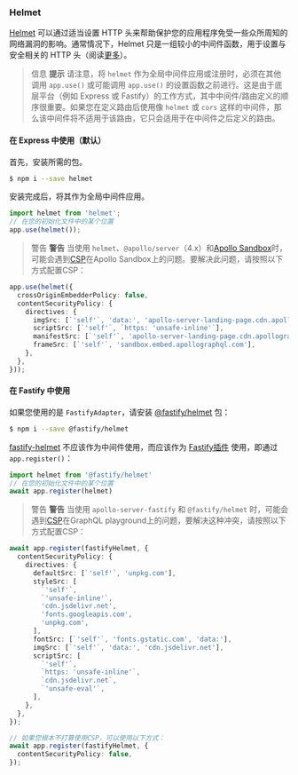 ### Helmet

[Helmet](https://github.com/helmetjs/helmet) 可以通过适当设置 HTTP 头来帮助保护您的应用程序免受一些众所周知的网络漏洞的影响。通常情况下，Helmet 只是一组较小的中间件函数，用于设置与安全相关的 HTTP 头（阅读[更多](https://github.com/helmetjs/helmet#how-it-works)）。

> 信息 **提示** 请注意，将 `helmet` 作为全局中间件应用或注册时，必须在其他调用 `app.use()` 或可能调用 `app.use()` 的设置函数之前进行。这是由于底层平台（例如 Express 或 Fastify）的工作方式，其中中间件/路由定义的顺序很重要。如果您在定义路由后使用像 `helmet` 或 `cors` 这样的中间件，那么该中间件将不适用于该路由，它只会适用于在中间件之后定义的路由。

#### 在 Express 中使用（默认）

首先，安装所需的包。

```bash
$ npm i --save helmet
```

安装完成后，将其作为全局中间件应用。

```typescript
import helmet from 'helmet';
// 在您的初始化文件中的某个位置
app.use(helmet());
```

> 警告 **警告** 当使用 `helmet`、`@apollo/server`（4.x）和[Apollo Sandbox](https://docs.nestjs.com/graphql/quick-start#apollo-sandbox)时，可能会遇到[CSP](https://developer.mozilla.org/en-US/docs/Web/HTTP/CSP)在Apollo Sandbox上的问题。要解决此问题，请按照以下方式配置CSP：

```typescript
app.use(helmet({
  crossOriginEmbedderPolicy: false,
  contentSecurityPolicy: {
    directives: {
      imgSrc: [`'self'`, 'data:', 'apollo-server-landing-page.cdn.apollographql.com'],
      scriptSrc: [`'self'`, `https: 'unsafe-inline'`],
      manifestSrc: [`'self'`, 'apollo-server-landing-page.cdn.apollographql.com'],
      frameSrc: [`'self'`, 'sandbox.embed.apollographql.com'],
    },
  },
}));
```

#### 在 Fastify 中使用

如果您使用的是 `FastifyAdapter`，请安装 [@fastify/helmet](https://github.com/fastify/fastify-helmet) 包：

```bash
$ npm i --save @fastify/helmet
```

[fastify-helmet](https://github.com/fastify/fastify-helmet) 不应该作为中间件使用，而应该作为 [Fastify插件](https://www.fastify.io/docs/latest/Reference/Plugins/) 使用，即通过 `app.register()`：

```typescript
import helmet from '@fastify/helmet'
// 在您的初始化文件中的某个位置
await app.register(helmet)
```

> 警告 **警告** 当使用 `apollo-server-fastify` 和 `@fastify/helmet` 时，可能会遇到[CSP](https://developer.mozilla.org/en-US/docs/Web/HTTP/CSP)在GraphQL playground上的问题，要解决这种冲突，请按照以下方式配置CSP：

```typescript
await app.register(fastifyHelmet, {
  contentSecurityPolicy: {
    directives: {
      defaultSrc: [`'self'`, 'unpkg.com'],
      styleSrc: [
        `'self'`,
        `'unsafe-inline'`,
        'cdn.jsdelivr.net',
        'fonts.googleapis.com',
        'unpkg.com',
      ],
      fontSrc: [`'self'`, 'fonts.gstatic.com', 'data:'],
      imgSrc: [`'self'`, 'data:', 'cdn.jsdelivr.net'],
      scriptSrc: [
        `'self'`,
        `https: 'unsafe-inline'`,
        `cdn.jsdelivr.net`,
        `'unsafe-eval'`,
      ],
    },
  },
});

// 如果您根本不打算使用CSP，可以使用以下方式：
await app.register(fastifyHelmet, {
  contentSecurityPolicy: false,
});
```